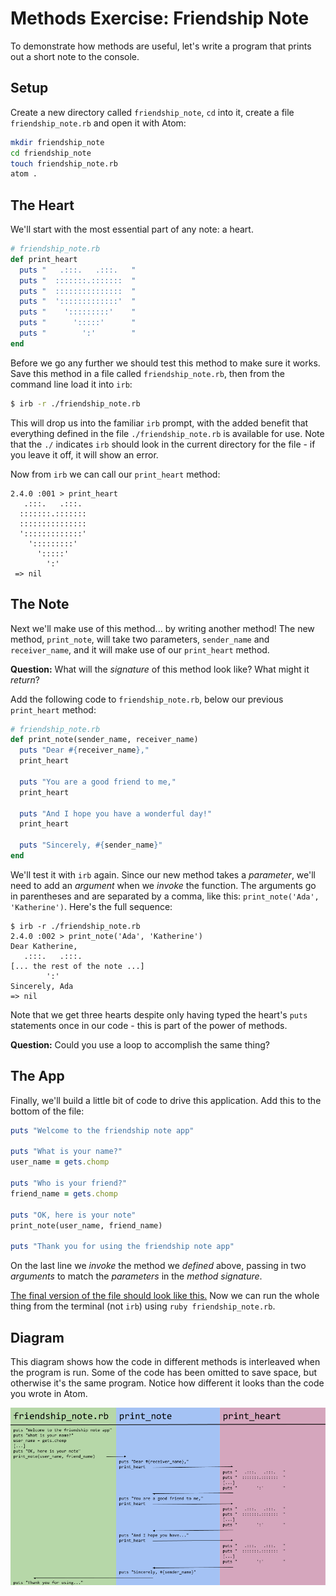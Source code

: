 # Methods Exercise: Friendship Note

To demonstrate how methods are useful, let's write a program that prints out a short note to the console.

## Setup

Create a new directory called `friendship_note`, `cd` into it, create a file `friendship_note.rb` and open it with Atom:

```bash
mkdir friendship_note
cd friendship_note
touch friendship_note.rb
atom .
```

## The Heart

We'll start with the most essential part of any note: a heart.

```ruby
# friendship_note.rb
def print_heart
  puts "   .:::.   .:::.   "
  puts "  :::::::.:::::::  "
  puts "  :::::::::::::::  "
  puts "  ':::::::::::::'  "
  puts "    ':::::::::'    "
  puts "      ':::::'      "
  puts "        ':'        "
end
```

Before we go any further we should test this method to make sure it works. Save this method in a file called `friendship_note.rb`, then from the command line load it into `irb`:

```bash
$ irb -r ./friendship_note.rb
```

This will drop us into the familiar `irb` prompt, with the added benefit that everything defined in the file `./friendship_note.rb` is available for use. Note that the `./` indicates `irb` should look in the current directory for the file - if you leave it off, it will show an error.

Now from `irb` we can call our `print_heart` method:

```
2.4.0 :001 > print_heart
   .:::.   .:::.    
  :::::::.:::::::   
  :::::::::::::::   
  ':::::::::::::'   
    ':::::::::'     
      ':::::'       
        ':'         
 => nil
```

## The Note

Next we'll make use of this method... by writing another method! The new method, `print_note`, will take two parameters, `sender_name` and `receiver_name`, and it will make use of our `print_heart` method.

**Question:** What will the _signature_ of this method look like? What might it _return_?

Add the following code to `friendship_note.rb`, below our previous `print_heart` method:

```ruby
# friendship_note.rb
def print_note(sender_name, receiver_name)
  puts "Dear #{receiver_name},"
  print_heart

  puts "You are a good friend to me,"
  print_heart

  puts "And I hope you have a wonderful day!"
  print_heart

  puts "Sincerely, #{sender_name}"
end
```

We'll test it with `irb` again. Since our new method takes a _parameter_, we'll need to add an _argument_ when we _invoke_ the function. The arguments go in parentheses and are separated by a comma, like this: `print_note('Ada', 'Katherine')`. Here's the full sequence:

```
$ irb -r ./friendship_note.rb
2.4.0 :002 > print_note('Ada', 'Katherine')
Dear Katherine,
   .:::.   .:::.   
[... the rest of the note ...]
        ':'         
Sincerely, Ada
=> nil
```

Note that we get three hearts despite only having typed the heart's `puts` statements once in our code - this is part of the power of methods.

**Question:** Could you use a loop to accomplish the same thing?

## The App

Finally, we'll build a little bit of code to drive this application. Add this to the bottom of the file:

```ruby
puts "Welcome to the friendship note app"

puts "What is your name?"
user_name = gets.chomp

puts "Who is your friend?"
friend_name = gets.chomp

puts "OK, here is your note"
print_note(user_name, friend_name)

puts "Thank you for using the friendship note app"
```

On the last line we _invoke_ the method we _defined_ above, passing in two _arguments_ to match the _parameters_ in the _method signature_.

[The final version of the file should look like this.](https://gist.github.com/droberts-ada/4dd96ed4122081bf0aa673352230f458) Now we can run the whole thing from the terminal (not `irb`) using `ruby friendship_note.rb`.

## Diagram

This diagram shows how the code in different methods is interleaved when the program is run. Some of the code has been omitted to save space, but otherwise it's the same program. Notice how different it looks than the code you wrote in Atom.

<!-- https://docs.google.com/presentation/d/1KQ7dyY4EMkGDYQNuYjrtoSofKiKaQttEx13R1vG_JyM/ -->
![Method Invocation Diagram](images/method_diagram.png)
